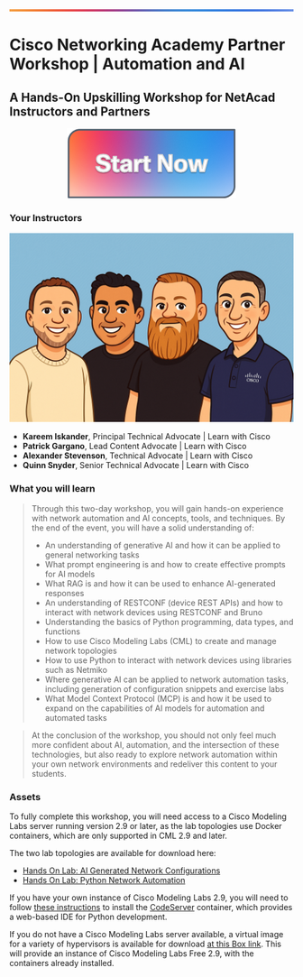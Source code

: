 ![line](./images/banner.png)

# Cisco Networking Academy Partner Workshop | Automation and AI

## A Hands-On Upskilling Workshop for NetAcad Instructors and Partners

<p align="center">
<a href="./day1/01-ai-in-networking/1.md"><img src="./images/start.png" width="300px"></a>
</p>

### Your Instructors

![](./images/instructors.png)

- **Kareem Iskander**, Principal Technical Advocate | Learn with Cisco
- **Patrick Gargano**, Lead Content Advocate | Learn with Cisco
- **Alexander Stevenson**, Technical Advocate | Learn with Cisco
- **Quinn Snyder**, Senior Technical Advocate | Learn with Cisco


### What you will learn

> Through this two-day workshop, you will gain hands-on experience with network automation and AI concepts, tools, and techniques. By the end of the event, you will have a solid understanding of:
>
> - An understanding of generative AI and how it can be applied to general networking tasks
> - What prompt engineering is and how to create effective prompts for AI models
> - What RAG is and how it can be used to enhance AI-generated responses
> - An understanding of RESTCONF (device REST APIs) and how to interact with network devices using RESTCONF and Bruno
> - Understanding the basics of Python programming, data types, and functions
> - How to use Cisco Modeling Labs (CML) to create and manage network topologies
> - How to use Python to interact with network devices using libraries such as Netmiko
> - Where generative AI can be applied to network automation tasks, including generation of configuration snippets and exercise labs
> - What Model Context Protocol (MCP) is and how it be used to expand on the capabilities of AI models for automation and automated tasks

> At the conclusion of the workshop, you should not only feel much more confident about AI, automation, and the intersection of these technologies, but also ready to explore network automation within your own network environments and redeliver this content to your students.

### Assets

To fully complete this workshop, you will need access to a Cisco Modeling Labs server running version 2.9 or later, as the lab topologies use Docker containers, which are only supported in CML 2.9 and later.

The two lab topologies are available for download here:

- [Hands On Lab: AI Generated Network Configurations](https://raw.githubusercontent.com/CiscoLearning/CiscoU.-Workshop/refs/heads/main/assets/Hands_On_Lab__AI_Generated_Network_Configurations.yaml
)
- [Hands On Lab: Python Network Automation](https://raw.githubusercontent.com/CiscoLearning/CiscoU.-Workshop/refs/heads/main/assets/Hands_On_Lab__Python_Network_Automation.yaml)

If you have your own instance of Cisco Modeling Labs 2.9, you will need to follow [these instructions](https://github.com/CiscoDevNet/cml-community/tree/master/node-definitions/opensource/code-server-custom-4.102) to install the [CodeServer](https://hub.docker.com/r/linuxserver/code-server) container, which provides a web-based IDE for Python development.

If you do not have a Cisco Modeling Labs server available, a virtual image for a variety of hypervisors is available for download [at this Box link](https://cisco.app.box.com/folder/340062289300?s=hmrhjoshhzez3vlzdisvk0s9frn0lh5c).  This will provide an instance of Cisco Modeling Labs Free 2.9, with the containers already installed.
